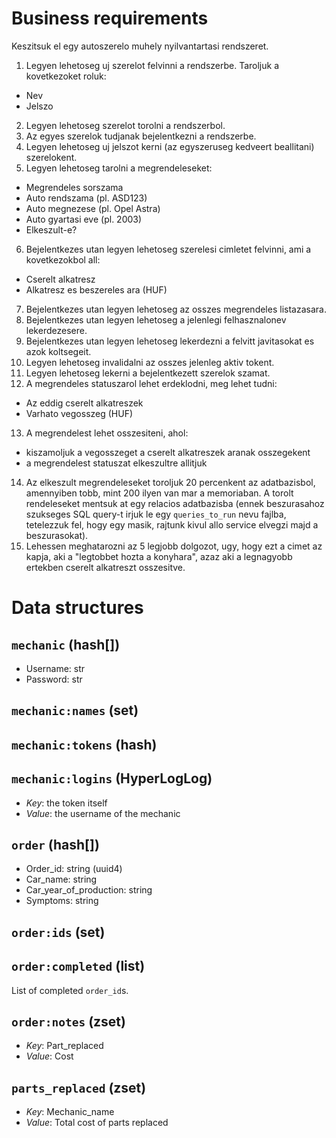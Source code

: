 # Business requirements

Keszitsuk el egy autoszerelo muhely nyilvantartasi rendszeret.

1. Legyen lehetoseg uj szerelot felvinni a rendszerbe. Taroljuk a kovetkezoket roluk:
  - Nev
  - Jelszo
2. Legyen lehetoseg szerelot torolni a rendszerbol.
3. Az egyes szerelok tudjanak bejelentkezni a rendszerbe.
4. Legyen lehetoseg uj jelszot kerni (az egyszeruseg kedveert beallitani) szerelokent.
5. Legyen lehetoseg tarolni a megrendeleseket:
  - Megrendeles sorszama
  - Auto rendszama (pl. ASD123)
  - Auto megnezese (pl. Opel Astra)
  - Auto gyartasi eve (pl. 2003)
  - Elkeszult-e?
6. Bejelentkezes utan legyen lehetoseg szerelesi cimletet felvinni, ami a kovetkezokbol all:
  - Cserelt alkatresz
  - Alkatresz es beszereles ara (HUF)
7. Bejelentkezes utan legyen lehetoseg az osszes megrendeles listazasara.
8. Bejelentkezes utan legyen lehetoseg a jelenlegi felhasznalonev lekerdezesere.
9. Bejelentkezes utan legyen lehetoseg lekerdezni a felvitt javitasokat es azok koltsegeit.   
10. Legyen lehetoseg invalidalni az osszes jelenleg aktiv tokent.
11. Legyen lehetoseg lekerni a bejelentkezett szerelok szamat.
12. A megrendeles statuszarol lehet erdeklodni, meg lehet tudni:
  - Az eddig cserelt alkatreszek
  - Varhato vegosszeg (HUF)
13. A megrendelest lehet osszesiteni, ahol:
  - kiszamoljuk a vegosszeget a cserelt alkatreszek aranak osszegekent
  - a megrendelest statuszat elkeszultre allitjuk
14. Az elkeszult megrendeleseket toroljuk 20 percenkent az adatbazisbol, amennyiben tobb, mint 200 ilyen van mar a memoriaban. A torolt rendeleseket mentsuk at egy relacios adatbazisba (ennek beszurasahoz szukseges SQL query-t irjuk le egy `queries_to_run` nevu fajlba, tetelezzuk fel, hogy egy masik, rajtunk kivul allo service elvegzi majd a beszurasokat).
15. Lehessen meghatarozni az 5 legjobb dolgozot, ugy, hogy ezt a cimet az kapja, aki a "legtobbet hozta a konyhara", azaz aki a legnagyobb ertekben cserelt alkatreszt osszesitve.
 
# Data structures

## `mechanic` (hash[])

- Username: str
- Password: str

## `mechanic:names` (set)

## `mechanic:tokens` (hash)

## `mechanic:logins` (HyperLogLog)

- *Key*: the token itself
- *Value*: the username of the mechanic

## `order` (hash[])

- Order_id: string (uuid4)
- Car_name: string
- Car_year_of_production: string
- Symptoms: string

## `order:ids` (set)

## `order:completed` (list)

List of completed `order_id`s.

## `order:notes` (zset)

- *Key*: Part_replaced
- *Value*: Cost

## `parts_replaced` (zset)

- *Key*: Mechanic_name
- *Value*: Total cost of parts replaced
